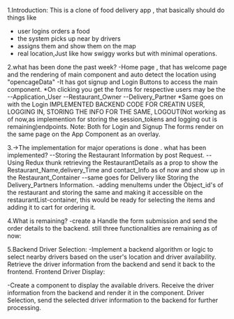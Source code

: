 1.Introduction:
This is a clone of food delivery app , that basically should do things like
- user logins orders a food
- the system picks up near by drivers
- assigns them and show them on the map
- real location,Just like how swiggy works but with minimal operations.


2.what has been done the past week?
-Home page , that has welcome page and the rendering of main component and auto detect the location using "opencageData"
-It has got signup and Login Buttons to access the main component.
*On clicking you get the forms for respective users may be the
--Application_User
--Restaurant_Owner
--Delivery_Partner
*Same goes on with the Login 
IMPLEMENTED BACKEND CODE FOR CREATIN USER, LOGGING IN, STORING THE INFO FOR THE SAME, LOGOUT(Not working as of now,as implemention for storing the session_tokens and logging out is remaining)endpoints.
Note: Both for Login and Signup The forms render on the same page on the App Component as an overlay.


3.->The implementation for major operations is done .
  what has been implemented?
--Storing the Restaurant Information by post Request.
--Using Redux thunk retrieving the RestaurantDetails as a prop to show the Restaurant_Name,delivery_Time and contact_Info as of now and show up in the Restaurant_Container
--same goes for Delivery like Storing the Delivery_Partners Information.
-adding menuItems under the Object_id's of the restaurant and storing the same and making it accessible on the restaurantList-container, this would be ready for selecting the items and adding it to cart for ordering it.

4.What is remaining?
-create a Handle the form submission and send the order details to the backend.
still three functionalities are remaining as of now:

5.Backend Driver Selection:
-Implement a backend algorithm or logic to select nearby drivers based on the user's location and driver availability.
Retrieve the driver information from the backend and send it back to the frontend.
Frontend Driver Display:

-Create a component to display the available drivers.
Receive the driver information from the backend and render it in the component.
Driver Selection, send the selected driver information to the backend for further processing.

  
